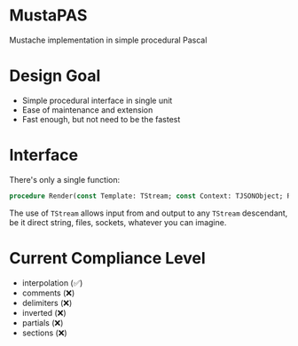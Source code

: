 # MustaPAS

Mustache implementation in simple procedural Pascal

# Design Goal

* Simple procedural interface in single unit
* Ease of maintenance and extension
* Fast enough, but not need to be the fastest

# Interface

There's only a single function:

```pascal
procedure Render(const Template: TStream; const Context: TJSONObject; Result: TStream);
```

The use of `TStream` allows input from and output to any `TStream` descendant,
be it direct string, files, sockets, whatever you can imagine.

# Current Compliance Level

* interpolation (&#9989;)
* comments (&#10060;)
* delimiters (&#10060;)
* inverted (&#10060;)
* partials (&#10060;)
* sections (&#10060;)
